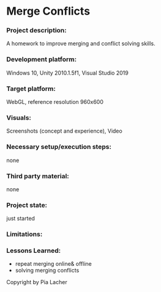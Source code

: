 # Merge Conflicts 

### Project description: 
A homework to improve merging and conflict solving skills.

### Development platform: 
Windows 10, Unity 2010.1.5f1, Visual Studio 2019

### Target platform: 
WebGL, reference resolution 960x600

### Visuals: 
Screenshots (concept and experience), Video

### Necessary setup/execution steps: 
none

### Third party material: 
none

### Project state: 
just started
### Limitations: 

### Lessons Learned: 
<ul>
  <li>repeat merging online& offline</li>
  <li>solving merging conflicts</li>
</ul>  

Copyright by Pia Lacher
